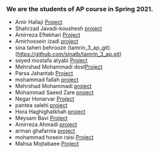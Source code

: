 ### We are the students of AP course in Spring 2021.

- Amir Hallaji [Project](https://github.com/amirhallaji/Computational-Intelligence)
- Shahrzad Javadi-koushesh [project](https://github.com/shahrzad-JK/shahrzad-s-homework.git)
- Amirreza Eftekhari [Project](https://github.com/AmirEfi/FamiliarityWithGit)
- Amirhossein izadi [project](https://github.com/amirhossein-izadi/test.git)
- sina taheri behrooze (tamrin_3_ap_git)(https://github.com/sinatb/tamrin_3_ap.git)
- seyed mostafa atyabi [Project](https://github.com/seyed-mostafa/tamrin)
- Mehrshad Mohammadi dost[Project](https://github.com/MehrshadMohammadiDost/HomeWork.git)
- Parsa Jahantab [Project](https://github.com/ParsaJahantab/git-hw)
- mohammad fallah [project](https://github.com/mohamadfh/githw)
- Mehrshad Mohammadi [project](https://github.com/MehrshadMohammadiDost/HomeWork)
- Mohammad Saeed Zare [project](https://github.com/Fmhfh5tig/ApProject.git)
- Negar Honarvar [Project]( https://github.com/negarhonarvar/git-hw.git)
- pantea salehi [project](https://github.com/panteasalehi/ap2.git)
- Hora Haghighatkhah [project](https://github.com/horahagh16/git.hw.git)
- Meysam Bavi [Project](https://github.com/MeysamBavi/git-hw)
- Amirreza  Ahmadi [project](https://github.com/amir-r-z-a/git-HW.git)
- arman ghafarnia [project](https://github.com/iamarman7/armani.git)
- mohammad hosein raisi [Project](https://github.com/mrboss1380/git-hw.git)
- Mahsa Mojtabaee [Project](https://github.com/MahsaMojtabaee/Exercise3.git)